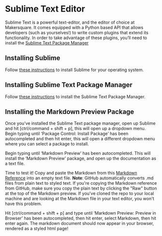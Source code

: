 # Sublime Text Editor

Sublime Text is a powerful text-editor, and the editor of choice at Makersquare. It comes equipped with a Python based API that allows developers (such as yourselves!) to write custom plugins that extend its functionality. In order to take advantage of these plugins, you’ll need to install the [Sublime Text Package Manager](https://packagecontrol.io)

## Installing Sublime

Follow [these instructions](http://www.sublimetext.com/2) to install Sublime for your operating system.

## Installing Sublime Text Package Manager

Follow [these instructions](https://packagecontrol.io/installation) to install the Sublime Text Package Manager.


## Installing the Markdown Preview Package

Once you’ve installed the Sublime Text package manager, open up Sublime and hit [ctrl/command + shift + p], this will open up a dropdown menu. Begin typing until ‘Package Control: Install Package’ has been autocompleted and then hit enter, this will open a different dropdown menu where you can select a package to install.

Begin typing until ‘Markdown Preview’ has been autocompleted. This will install the ‘Markdown Preview’ package, and open up the documentation as a text file.

Time to test it! Copy and paste the Markdown from this [Markdown Reference](markdown_reference.md) into an empty text file. 
**Note**: GitHub automatically converts .md files from plain text to styled text. If you're copying the Markdown reference from GitHub, make sure you copy the plain text by clicking the "Raw" button at the top of the Markdown preview. If you've cloned the repo to your local machine and are looking at the Markdown file in your text editor, you won't have this problem.

Hit [ctrl/command + shift + p] and type until ‘Markdown Preview: Preview in Browser’ has been autocompleted, then hit enter, select Markdown, then hit enter again. The markdown document should now appear in your browser, rendered as a styled html page!